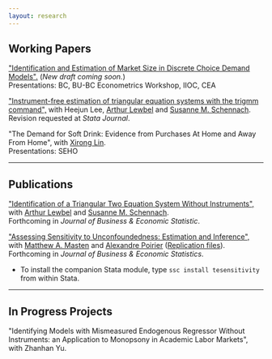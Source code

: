 ```yaml
---
layout: research
---
```


## Working Papers


["Identification and Estimation of Market Size in Discrete Choice Demand Models".](https://zhanglinqi.github.io/assets/pdf/restart-measurement_error_mkt_v19.pdf) (*New draft coming soon.*)   
Presentations: BC, BU-BC Econometrics Workshop, IIOC, CEA

["Instrument-free estimation of triangular equation systems with the trigmm command",](https://drive.google.com/file/d/1ssduVrNYEQ9bbyhdq8nTTbKCnfGndskI/view) with Heejun Lee, [Arthur Lewbel](https://sites.google.com/bc.edu/arthur-lewbel) and [Susanne M. Schennach](https://sites.google.com/a/brown.edu/smschenn/).   
Revision requested at *Stata Journal*.

"The Demand for Soft Drink: Evidence from Purchases At Home and Away From Home", with [Xirong Lin](http://www.xirong-lin.com).   
Presentations: SEHO

---

## Publications

["Identification of a Triangular Two Equation System Without Instruments",](https://drive.google.com/file/d/1XRAr9GDSg4ErfNVKHLHHbVtAsoKILQBI/view) with [Arthur Lewbel](https://sites.google.com/bc.edu/arthur-lewbel) and [Susanne M. Schennach](https://sites.google.com/a/brown.edu/smschenn/).   
Forthcoming in *Journal of Business & Economic Statistic*.

["Assessing Sensitivity to Unconfoundedness: Estimation and Inference",](https://arxiv.org/abs/2012.15716) with [Matthew A. Masten](https://mattmasten.github.io) and [Alexandre Poirier](https://sites.google.com/site/alexpoirierecon/) ([Replication files](https://dl.dropboxusercontent.com/s/rj6nxlh6howhzvg/Replication%20Code.zip?dl=0)).      
Forthcoming in *Journal of Business & Economic Statistics*.

*   To install the companion Stata module, type `ssc install tesensitivity` from within Stata.

---

## In Progress Projects

"Identifying Models with Mismeasured Endogenous Regressor Without Instruments: an Application to Monopsony in Academic Labor Markets", with Zhanhan Yu.

<!--[back](./)-->

